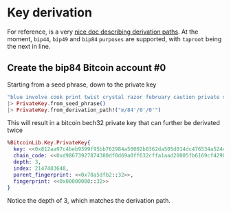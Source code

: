 # Key derivation

For reference, is a very 
[nice doc describing derivation paths](https://learnmeabitcoin.com/technical/derivation-paths).
At the moment, `bip44`, `bip49` and `bip84` `purposes` are supported, with `taproot` being the next
in line.

## Create the bip84 Bitcoin account #0

Starting from a seed phrase, down to the private key

```elixir
"blue involve cook print twist crystal razor february caution private slim medal"
|> PrivateKey.from_seed_phrase()
|> PrivateKey.from_derivation_path!("m/84'/0'/0'")
```

This will result in a bitcoin bech32 private key that can further be derivated twice

```elixir
%BitcoinLib.Key.PrivateKey{
  key: <<0x812aa97c4beb9399f95bb762984a50002b8362da505d014dc476534a524c97be::256>>,
  chain_code: <<0xd98673927874380df0d69a0ff632cffa1aad20805fb6169cf429820496e2c585::256>>,
  depth: 3,
  index: 2147483648,
  parent_fingerprint: <<0x78a5dfb2::32>>,
  fingerprint: <<0x00000000::32>>
}
```

Notice the depth of 3, which matches the derivation path.